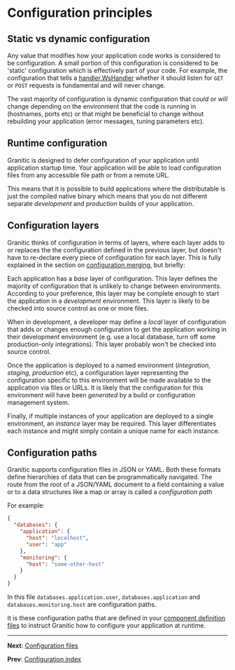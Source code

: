 # Configuration principles

## Static vs dynamic configuration

Any value that modifies how your application code works is considered to be configuration. A small portion of this
configuration is considered to be 'static' configuration which is effectively part of your code. For example, the configuration
that tells a [handler.WsHandler](https://godoc.org/github.com/graniticio/granitic/ws/handler#WsHandler) whether it should
listen for `GET` or `POST` requests is fundamental and will never change.

The vast majority of configuration is dynamic configuration that _could_ or _will_ change depending on the environment
that the code is running in (hostnames, ports etc) or that might be beneficial to change without rebuilding your
application (error messages, tuning parameters etc).

## Runtime configuration

Granitic is designed to defer configuration of your application until application startup time. Your application
will be able to load configuration files from any accessible file path or from a remote URL.

This means that it is possible to build applications where the distributable is just the compiled native binary which 
means that you do not different separate _development_ and _production_ builds of your application.

## Configuration layers

Granitic thinks of configuration in terms of layers, where each layer adds to or replaces the the configuration defined
in the previous layer, but doesn't have to re-declare every piece of configuration for each layer. This is fully
explained in the section on [configuration merging](cfg-merging.md), but briefly:

Each application has a _base_ layer of configuration. This layer defines the majority of configuration that is unlikely
to change between environments. According to your preference, this layer may be complete enough to start the application
in a _development_ environment. This layer is likely to be checked into source control as one or more files.

When in development, a developer may define a _local_ layer of configuration that adds or changes enough configuration
to get the application working in their development environment (e.g. use a local database, turn off some production-only
integrations). This layer probably won't be checked into source control.

Once the application is deployed to a named environment (_integration_, _staging_, _production_ etc), a configuration layer
representing the configuration specific to this environment will be made available to the application via files or URLs. 
It is likely that the configuration for this environment will have been _generated_ by a build or configuration management 
system.

Finally, if multiple instances of your application are deployed to a single environment, an _instance_ layer may be required.
This layer differentiates each instance and might simply contain a unique name for each instance.

## Configuration paths

Granitic supports configuration files in JSON or YAML. Both these formats define hierarchies of data that can be 
programmatically navigated. The route from the root of a JSON/YAML document to a field containing a value or to a data
structures like a  map or array is called a _configuration path_

For example:

```json
{
  "databases": {
    "application": {
      "host": "localhost",
      "user": "app"
    },
    "monitoring": {
      "host": "some-other-host"
    }
  }
}
```

In this file `databases.application.user`, `databases.application` and `databases.monitoring.host` are configuration paths. 

It is these configuration paths that are defined in your [component definition files](ioc-definition-files.md) to instruct
Granitic how to configure your application at runtime.

---
**Next**: [Configuration files](cfg-files.md)

**Prev**: [Configuration index](cfg-index.md)



